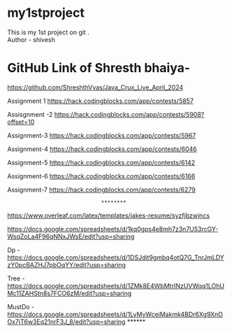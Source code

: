 # my1stproject
This is my 1st project on git .
<br>
Author - shivesh
# GitHub Link of Shresth bhaiya-
https://github.com/ShreshthVyas/Java_Crux_Live_April_2024

Assignment 1 
https://hack.codingblocks.com/app/contests/5857

Assisgnment -2
https://hack.codingblocks.com/app/contests/5908?offset=10

Assignment-3
https://hack.codingblocks.com/app/contests/5967

Assignment-4
https://hack.codingblocks.com/app/contests/6046

Assignment-5
https://hack.codingblocks.com/app/contests/6142

Assignment-6
https://hack.codingblocks.com/app/contests/6166

Assignment-7
https://hack.codingblocks.com/app/contests/6279

                                  ********


                                  
https://www.overleaf.com/latex/templates/jakes-resume/syzfjbzwjncs



https://docs.google.com/spreadsheets/d/1kq0gps4e8mh7z3n7U53rcGY-WsqZoLa4F96qNNxJWsE/edit?usp=sharing

 

Dp - https://docs.google.com/spreadsheets/d/1DSJdit9gmbq4otQ7G_TnrJmLDYzY0pcBAZHJ7pbOqYY/edit?usp=sharing

 

Tree - https://docs.google.com/spreadsheets/d/1ZMk8E4WbMtrINzUVWqq1LOhUMc11ZAHStn8s7FCO6zM/edit?usp=sharing

 

MustDo - https://docs.google.com/spreadsheets/d/1LyMyWceiMakmk4BDr6Xg9XnOOx7jT6w3Eq21nrF3J_8/edit?usp=sharing
                            ******


                            
